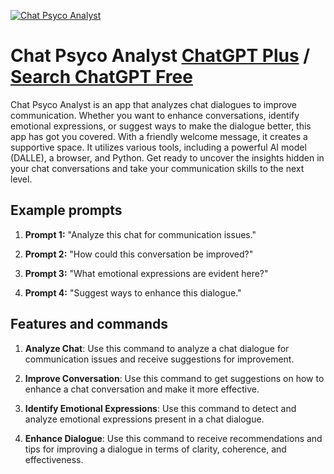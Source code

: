 
[![Chat Psyco Analyst](https://files.oaiusercontent.com/file-zgttPieTsWJIxg4W73O7tBZ8?se=2123-10-17T18%3A56%3A04Z&sp=r&sv=2021-08-06&sr=b&rscc=max-age%3D31536000%2C%20immutable&rscd=attachment%3B%20filename%3D5b17fead-fff1-44e3-84a3-2d3dab119cfe.png&sig=jiMm%2BUkqK8No3I%2B75ypWFZd2vdNxsDPhK5BhyRGlBSE%3D)](https://chat.openai.com/g/g-Xy8Nm1Z25-chat-psyco-analyst)

# Chat Psyco Analyst [ChatGPT Plus](https://chat.openai.com/g/g-Xy8Nm1Z25-chat-psyco-analyst) / [Search ChatGPT Free](https://gptcall.net/index.html#/?search=Chat%20Psyco%20Analyst)

Chat Psyco Analyst is an app that analyzes chat dialogues to improve communication. Whether you want to enhance conversations, identify emotional expressions, or suggest ways to make the dialogue better, this app has got you covered. With a friendly welcome message, it creates a supportive space. It utilizes various tools, including a powerful AI model (DALLE), a browser, and Python. Get ready to uncover the insights hidden in your chat conversations and take your communication skills to the next level.

## Example prompts

1. **Prompt 1:** "Analyze this chat for communication issues."

2. **Prompt 2:** "How could this conversation be improved?"

3. **Prompt 3:** "What emotional expressions are evident here?"

4. **Prompt 4:** "Suggest ways to enhance this dialogue."

## Features and commands

1. **Analyze Chat**: Use this command to analyze a chat dialogue for communication issues and receive suggestions for improvement.

2. **Improve Conversation**: Use this command to get suggestions on how to enhance a chat conversation and make it more effective.

3. **Identify Emotional Expressions**: Use this command to detect and analyze emotional expressions present in a chat dialogue.

4. **Enhance Dialogue**: Use this command to receive recommendations and tips for improving a dialogue in terms of clarity, coherence, and effectiveness.


